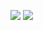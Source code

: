 <img src="https://github-readme-stats.vercel.app/api?username=yarishb&hide=contribs&theme=dark&show_icons=true"/> <img src="https://github-readme-stats.vercel.app/api/top-langs/?username=yarishb&layout=compact&theme=dark&show_icons=true"/> 




